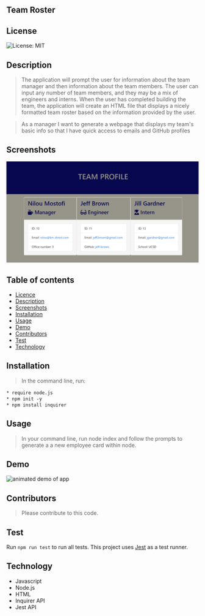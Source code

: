 ## Team Roster

## License

![License: MIT](https://img.shields.io/badge/License-MIT-yellow.svg)

## Description

> The application will prompt the user for information about the team manager and then information about the team members. The user can input any number of team members, and they may be a mix of engineers and interns. When the user has completed building the team, the application will create an HTML file that displays a nicely formatted team roster based on the information provided by the user.

> As a manager
> I want to generate a webpage that displays my team's basic info
> so that I have quick access to emails and GitHub profiles

## Screenshots

<img src= "Assets\team-profile-screenshot.jpg" alt = "Screenshot of Team Page">

## Table of contents

- [Licence](#Licence)
- [Description](#Description)
- [Screenshots](#Screenshots)
- [Installation](#Installation)
- [Usage](#Usage)
- [Demo](#Demo)
- [Contributors](#Contributors)
- [Test](#Test)
- [Technology](#Technology)

## Installation

> In the command line, run:

    * require node.js
    * npm init -y
    * npm install inquirer

## Usage

> In your command line, run node index and follow the prompts to generate a a new employee card within node.

## Demo

![animated demo of app](roster-demo.gif)

## Contributors

> Please contribute to this code.

## Test

Run `npm run test` to run all tests. This project uses [Jest](https://jestjs.io/) as a test runner.

## Technology

- Javascript
- Node.js
- HTML
- Inquirer API
- Jest API
